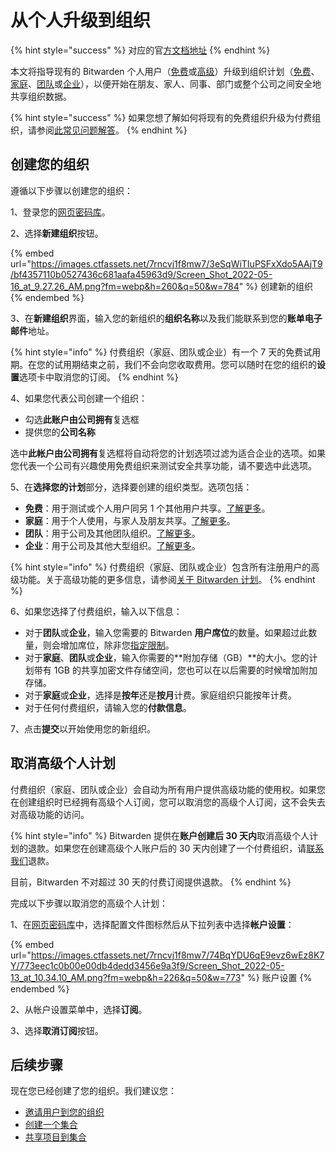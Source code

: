 # 从个人升级到组织

{% hint style="success" %}
对应的官[方文档地址](https://bitwarden.com/help/article/upgrade-from-individual-to-org/)
{% endhint %}

本文将指导现有的 Bitwarden 个人用户（[免费](about-bitwarden-plans.md#free-individual)或[高级](about-bitwarden-plans.md#premium-individual)）升级到组织计划（[免费](about-bitwarden-plans.md#free-organizations)、[家庭](about-bitwarden-plans.md#families-organizations)、[团队](about-bitwarden-plans.md#teams-organizations)或[企业](about-bitwarden-plans.md#enterprise-organizations)），以便开始在朋友、家人、同事、部门或整个公司之间安全地共享组织数据。

{% hint style="success" %}
如果您想了解如何将现有的免费组织升级为付费组织，请参阅[此常见问题解答](../organizations/organizations-faqs.md#q-how-do-i-upgrade-my-free-organization)。
{% endhint %}

## 创建您的组织 <a href="#start-your-organization" id="start-your-organization"></a>

遵循以下步骤以创建您的组织：

1、登录您的[网页密码库](https://vault.bitwarden.com/)。

2、选择**新建组织**按钮。

{% embed url="https://images.ctfassets.net/7rncvj1f8mw7/3eSqWiTIuPSFxXdo5AAjT9/bf4357110b0527436c681aafa45963d9/Screen_Shot_2022-05-16_at_9.27.26_AM.png?fm=webp&h=260&q=50&w=784" %}
创建新的组织
{% endembed %}

3、在**新建组织**界面，输入您的新组织的**组织名称**以及我们能联系到您的**账单电子邮件**地址。

{% hint style="info" %}
付费组织（家庭、团队或企业）有一个 7 天的免费试用期。在您的试用期结束之前，我们不会向您收取费用。您可以随时在您的组织的**设置**选项卡中取消您的订阅。
{% endhint %}

4、如果您代表公司创建一个组织：

* 勾选**此账户由公司拥有**复选框
* 提供您的**公司名称**

选中**此帐户由公司拥有**复选框将自动将您的计划选项过滤为适合企业的选项。如果您代表一个公司有兴趣使用免费组织来测试安全共享功能，请不要选中此选项。

5、在**选择您的计划**部分，选择要创建的组织类型。选项包括：

* **免费**：用于测试或个人用户同另 1 个其他用户共享。[了解更多](about-bitwarden-plans.md#free-organizations)。
* **家庭**：用于个人使用，与家人及朋友共享。[了解更多](about-bitwarden-plans.md#families-organizations)。
* **团队**：用于公司及其他团队组织。[了解更多](about-bitwarden-plans.md#teams-organizations)。
* **企业**：用于公司及其他大型组织。[了解更多](about-bitwarden-plans.md#enterprise-organizations)。

{% hint style="info" %}
付费组织（家庭、团队或企业）包含所有注册用户的高级功能。关于高级功能的更多信息，请参阅[关于 Bitwarden 计划](about-bitwarden-plans.md)。
{% endhint %}

6、如果您选择了付费组织，输入以下信息：

* 对于**团队**或**企业**，输入您需要的 Bitwarden **用户席位**的数量。如果超过此数量，则会增加席位，除非您[指定限制](../organizations/user-management.md#set-a-seat-limit)。
* 对于**家庭**、**团队**或**企业**，输入你需要的**附加存储（GB）**的大小。您的计划带有 1GB 的共享加密文件存储空间，您也可以在以后需要的时候增加附加存储。
* 对于**家庭**或**企业**，选择是**按年**还是**按月**计费。家庭组织只能按年计费。
* 对于任何付费组织，请输入您的**付款信息**。

7、点击**提交**以开始使用您的新组织。

## 取消高级个人计划 <a href="#cancel-premium-individual-plan" id="cancel-premium-individual-plan"></a>

付费组织（家庭、团队或企业）会自动为所有用户提供高级功能的使用权。如果您在创建组织时已经拥有高级个人订阅，您可以取消您的高级个人订阅，这不会失去对高级功能的访问。

{% hint style="info" %}
Bitwarden 提供在**账户创建后 30 天内**取消高级个人计划的退款。如果您在创建高级个人账户后的 30 天内创建了一个付费组织，请[联系我们](https://bitwarden.com/contact)退款。

目前，Bitwarden 不对超过 30 天的付费订阅提供退款。
{% endhint %}

完成以下步骤以取消您的高级个人计划：

1、在[网页密码库](https://vault.bitwarden.com/)中，选择配置文件图标然后从下拉列表中选择**帐户设置**：

{% embed url="https://images.ctfassets.net/7rncvj1f8mw7/74BqYDU6qE9evz6wEz8K7Y/773eec1c0b00e00db4dedd3456e9a3f9/Screen_Shot_2022-05-13_at_10.34.10_AM.png?fm=webp&h=226&q=50&w=773" %}
账户设置
{% endembed %}

2、从帐户设置菜单中，选择**订阅**。

3、选择**取消订阅**按钮。

## 后续步骤 <a href="#next-steps" id="next-steps"></a>

现在您已经创建了您的组织。我们建议您：

* [邀请用户到您的组织](../organizations/user-management.md)
* [创建一个集合](../organizations/collections.md#create-a-collection)
* [共享项目到集合](../organizations/sharing.md)
